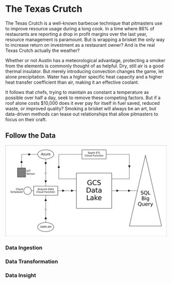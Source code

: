 # The Texas Crutch

The Texas Crutch is a well-known barbecue technique that pitmasters use to improve resource usage during a long cook. In a time where 86% of restaurants are reporting a drop in profit margins over the last year, resource management is paramount. But is wrapping a brisket the only way to increase return on investment as a restaurant owner? And is the real Texas Crutch actually the weather?

Whether or not Austin has a meteorological advantage, protecting a smoker from the elements is commonly thought of as helpful. Dry, still air is a good thermal insulator. But merely introducing convection changes the game, let alone precipitation. Water has a higher specific heat capacity and a higher heat transfer coefficient than air, making it an effective coolant.

It follows that chefs, trying to maintain as constant a temperature as possible over half a day, seek to remove these competing factors. But if a roof alone costs $10,000 does it ever pay for itself in fuel saved, reduced waste, or improved quality? Smoking a brisket will always be an art, but data-driven methods can tease out relationships that allow pitmasters to focus on their craft.

## Follow the Data

![Flow of Data](factor0/images/flowOfData.png)

### Data Ingestion

### Data Transformation

### Data Insight